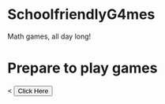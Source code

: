 # SchoolfriendlyG4mes
Math games, all day long!
<!DOCTYPE html>
<html>
<body>

<h1>Prepare to play games</h1>
  <<html>
   <head>
      <title>Title of the document</title>
   </head>
   <body>
      <button onclick="window.location.href = 'https://www.echalk.co.uk/amusements/Games/Tetrominoes/tetrominoes.html';">Click Here</button>
   </body>
</html>
